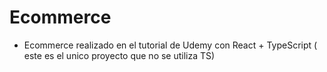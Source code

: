 # Ecommerce

- Ecommerce realizado en el tutorial de Udemy con React + TypeScript ( este es el unico proyecto que no se utiliza TS)
